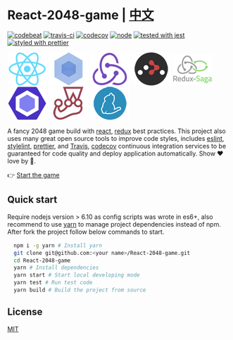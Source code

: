 # React-2048-game | [中文](https://github.com/devrsi0n/React-2048-game/blob/master/README_CN.md)

[![codebeat](https://codebeat.co/badges/9b33ea0e-5cf5-44b3-9a52-438667fb2673)](https://codebeat.co/projects/github-com-devrsi0n-React-2048-game-master)
[![travis-ci](https://travis-ci.org/devrsi0n/React-2048-game.svg?branch=master)](https://travis-ci.org/devrsi0n/React-2048-game)
[![codecov](https://codecov.io/gh/devrsi0n/React-2048-game/branch/master/graph/badge.svg)](https://codecov.io/gh/devrsi0n/React-2048-game)
[![node](https://img.shields.io/badge/node-%20%3E%3D%206.10-brightgreen.svg)](https://nodejs.org)
[![tested with jest](https://img.shields.io/badge/tested_with-jest-99424f.svg)](https://github.com/facebook/jest)
[![styled with prettier](https://img.shields.io/badge/styled_with-prettier-ff69b4.svg)](https://github.com/prettier/prettier)

[![React](/internals/img/react-padded-90.png)](https://facebook.github.io/react/)
[![Webpack](/internals/img/webpack-padded-90.png)](https://webpack.github.io/)
[![Redux](/internals/img/redux-padded-90.png)](http://redux.js.org/)
[![React Router](/internals/img/react-router-padded-90.png)](https://github.com/ReactTraining/react-router)
[![Redux saga](/internals/img/redux-saga-padded-90.png)](https://github.com/ReactTraining/react-router)
[![ESLint](/internals/img/eslint-padded-90.png)](http://eslint.org/)
[![Jest](/internals/img/jest-padded-90.png)](https://facebook.github.io/jest/)
[![Yarn](/internals/img/yarn-padded-90.png)](https://yarnpkg.com/)

A fancy 2048 game build with [react](https://github.com/facebook/react), [redux](https://github.com/reactjs/redux) best practices. This project also uses many great open source tools to improve code styles, includes [eslint](https://github.com/eslint/eslint), [stylelint](https://github.com/stylelint/stylelint), [prettier](https://github.com/prettier/prettier), and [Travis](https://travis-ci.org), [codecov](https://codecov.io) continuous integration services to be guaranteed for code quality and deploy application automatically. Show ❤️ love by 🌟.

👉 [Start the game](https://re2048.herokuapp.com/)

## Quick start

Require nodejs version > 6.10 as config scripts was wrote in es6+, also recommend to use [yarn](https://yarnpkg.com) to manage project dependencies instead of npm. After fork the project follow below commands to start.

```bash
  npm i -g yarn # Install yarn
  git clone git@github.com:<your name>/React-2048-game.git
  cd React-2048-game
  yarn # Install dependencies
  yarn start # Start local developing mode
  yarn test # Run test code
  yarn build # Build the project from source
```

## License

[MIT](http://opensource.org/licenses/MIT)
